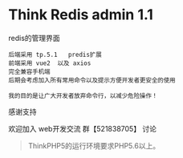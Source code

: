 Think Redis admin 1.1
===============

redis的管理界面
    
    后端采用 tp.5.1   predis扩展
    前端采用 vue2  以及 axios
    完全兼容手机端
    后期会考虑加入所有常用命令以及提示方便开发者更安全的使用
    
    我的目的是让广大开发者放弃命令行，以减少危险操作！
    
感谢支持

欢迎加入  web开发交流 群【521838705】 讨论  

> ThinkPHP5的运行环境要求PHP5.6以上。
